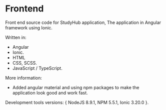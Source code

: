 # Frontend
Front end source code for StudyHub application, The application in Angular framework using Ionic.

Written in:
- Angular
- Ionic.
- HTML
- CSS, SCSS.
- JavaScript / TypeScript.

More information:
* Added angular material and using npm packages to make the application look good and work fast.


Development tools versions: { NodeJS 8.9.1, NPM 5.5.1, Ionic 3.20.0 }.